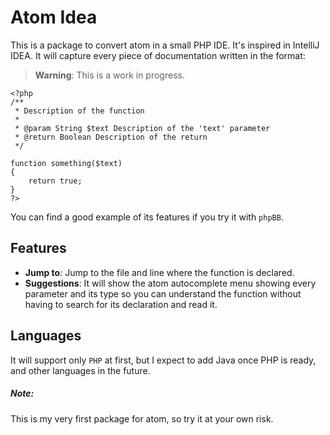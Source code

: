 # Atom Idea
This is a package to convert atom in a small PHP IDE. It's inspired in IntelliJ IDEA.
It will capture every piece of documentation written in the format:

> **Warning**: This is a work in progress.

```
<?php
/**
 * Description of the function
 *
 * @param String $text Description of the 'text' parameter
 * @return Boolean Description of the return
 */

function something($text)
{
    return true;
}
?>
```

You can find a good example of its features if you try it with `phpBB`.

## Features
- **Jump to**: Jump to the file and line where the function is declared.
- **Suggestions**: It will show the atom autocomplete menu showing every parameter and its type so you can understand the function without having to search for its declaration and read it.

## Languages
It will support only `PHP` at first, but I expect to add Java once PHP is ready, and other languages in the future.

##### Note:
This is my very first package for atom, so try it at your own risk.

